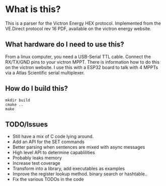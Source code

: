 What is this?
===
This is a parser for the Victron Energy HEX protocol. Implemented from the VE.Direct protocol rev 16 PDF, available on the victron energy website.

What hardware do I need to use this?
---
From a linux computer, you need a USB-Serial TTL cable. Connect the RX/TX/GND pins to your victron MPPT. There is information how to do this on the victron website. I use this with a ESP32 board to talk with 4 MPPTs via a Atlas Scientific serial multiplexer.

How do I build this?
---
    mkdir build
    cmake ..
    make

TODO/Issues
---

* Still have a mix of C code lying around.
* Add an API for the SET commands
* Better parsing when sentences are mixed with async messages
* High level API to determine capablilities
* Probably leaks memory
* Increase test coverage
* Transform into a library, add executables as examples
* Improve the register lookup method. binary search or hashtable..
* Fix the various TODOs in the code
